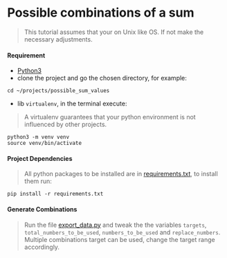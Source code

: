 # Possible combinations of a sum
>This tutorial assumes that your on Unix like OS. If not make the necessary adjustments.

#### Requirement
* [Python3](https://www.python.org/)
* clone the project and go the chosen directory, for example:
```
cd ~/projects/possible_sum_values
```
* lib `virtualenv`, in the terminal execute:
>A virtualenv guarantees that your python environment is not influenced by other projects.
 ```
python3 -m venv venv
source venv/bin/activate
 ``` 

#### Project Dependencies
>All python packages to be installed are in [requirements.txt](requirements.txt), to install them run:
```
pip install -r requirements.txt
``` 

#### Generate Combinations
>Run the file [export_data.py](export_data.py) and tweak the the variables ```targets```, ```total_numbers_to_be_used```, ```numbers_to_be_used``` and ```replace_numbers```.
>Multiple combinations target can be used, change the target range accordingly.
